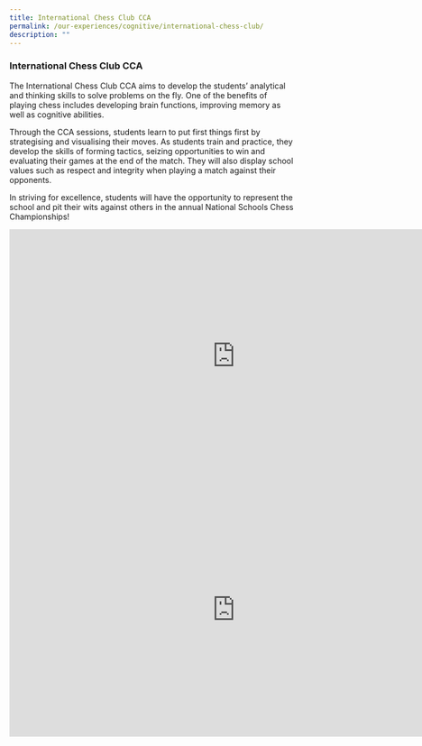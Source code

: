 ```yaml
---
title: International Chess Club CCA
permalink: /our-experiences/cognitive/international-chess-club/
description: ""
---
```




### **International Chess Club CCA**
The International Chess Club CCA aims to develop the students’ analytical and thinking skills to solve problems on the fly. One of the benefits of playing chess includes developing brain functions, improving memory as well as cognitive abilities.

Through the CCA sessions, students learn to put first things first by strategising and visualising their moves. As students train and practice, they develop the skills of forming tactics, seizing opportunities to win and evaluating their games at the end of the match. They will also display school values such as respect and integrity when playing a match against their opponents.&nbsp;

In striving for excellence, students will have the opportunity to represent the school and pit their wits against others in the annual National Schools Chess Championships!

<iframe allowfullscreen="" allow="accelerometer; autoplay; clipboard-write; encrypted-media; gyroscope; picture-in-picture" frameborder="0" title="1. Chess Club CCA promo video" src="https://www.youtube.com/embed/dYQry22sFEY" height="450" width="800"></iframe>

<iframe allowfullscreen="true" height="450" width="800" frameborder="0" src="https://docs.google.com/presentation/d/e/2PACX-1vTrEnLZiraLZayb6-RLr0zbeZinGquiIikIzLKllFen797VRQK4sVgFT5Ne6_NlRQ2-3BZLuoujtFxU/embed?start=false&amp;loop=false&amp;delayms=3000"></iframe>
